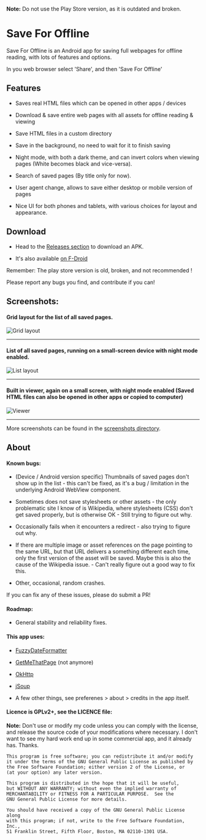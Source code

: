 **Note:**
Do not use the Play Store version, as it is outdated and broken.

# Save For Offline

Save For Offline is an Android app for saving full webpages for offline reading, with lots of features and options.

In you web browser select 'Share', and then 'Save For Offline'

## Features

* Saves real HTML files which can be opened in other apps / devices

* Download & save entire web pages with all assets for offline reading & viewing

* Save HTML files in a custom directory

* Save in the background, no need to wait for it to finish saving

* Night mode, with both a dark theme, and can invert colors when viewing pages (White becomes black and vice-versa).

* Search of saved pages (By title only for now).

* User agent change, allows to save either desktop or mobile version of pages

* Nice UI for both phones and tablets, with various choices for layout and appearance.

## Download

* Head to the [Releases section](http://github.com/JonasCz/save-for-offline/releases) to download an APK.

* It's also available [on F-Droid](https://f-droid.org/repository/browse/?fdid=jonas.tool.saveForOffline)

Remember: The play store version is old, broken, and not recommended !

Please report any bugs you find, and contribute if you can!

## Screenshots:
#### Grid layout for the list of all saved pages.
![Grid layout](https://raw.githubusercontent.com/JonasCz/save-for-offline/master/screenshots/gridlayout.png)
***

#### List of all saved pages, running on a small-screen device with night mode enabled.
![List layout](https://raw.githubusercontent.com/JonasCz/save-for-offline/master/screenshots/list_small_night.png)
***

#### Built in viewer, again on a small screen, with night mode enabled (Saved HTML files can also be opened in other apps or copied to computer)
![Viewer](https://raw.githubusercontent.com/JonasCz/save-for-offline/master/screenshots/viewer_small_night.png)
***

More screenshots can be found in the [screenshots directory](https://github.com/JonasCz/save-for-offline/master/screenshots/).

## About

#### Known bugs:

* (Device / Android version specific) Thumbnails of saved pages don't show up in the list - this can't be fixed, as it's a bug / limitation in the underlying Android WebView component.

* Sometimes does not save stylesheets or other assets - the only problematic site I know of is Wikipedia, where stylesheets (CSS) don't get saved properly, but is otherwise OK - Still trying to figure out why.
 
* Occasionally fails when it encounters a redirect - also trying to figure out why.

* If there are multiple image or asset references on the page pointing to the same URL, but that URL delivers a something different each time, only the first version of the asset will be saved. Maybe this is also the cause of the Wikipedia issue. - Can't really figure out a good way to fix this.

* Other, occasional, random crashes.

If you can fix any of these issues, please do submit a PR!

#### Roadmap:

* General stability and reliability fixes.

#### This app uses:

* [FuzzyDateFormatter](http://github.com/igstan/fuzzyDateFormatter/)

* [GetMeThatPage](https://github.com/PramodKhare/GetMeThatPage/) (not anymore)

* [OkHttp](https//github.com/square/OkHttp/)

* [jSoup](http://jsoup.org)

* A few other things, see preferenes > about > credits in the app itself.

#### Licence is GPLv2+, see the LICENCE file:

**Note:** Don't use or modify my code unless you can comply with the license, and release the source
code of your modifications where necessary. I don't want to see my hard work end up in some commercial
app, and it already has. Thanks.

```
This program is free software; you can redistribute it and/or modify
it under the terms of the GNU General Public License as published by
the Free Software Foundation; either version 2 of the License, or
(at your option) any later version.

This program is distributed in the hope that it will be useful,
but WITHOUT ANY WARRANTY; without even the implied warranty of
MERCHANTABILITY or FITNESS FOR A PARTICULAR PURPOSE.  See the
GNU General Public License for more details.

You should have received a copy of the GNU General Public License along
with this program; if not, write to the Free Software Foundation, Inc.,
51 Franklin Street, Fifth Floor, Boston, MA 02110-1301 USA.
```

